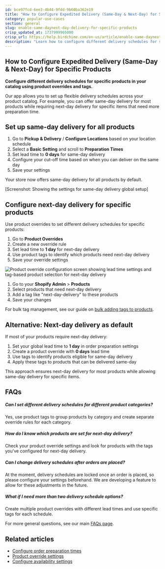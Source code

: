 ```yaml
---
id: bce97fcd-6ee3-4b44-9fdd-9b60ba362e19
title: "How to Configure Expedited Delivery (Same-Day & Next-Day) for Specific Products"
category: popular-use-cases
section: general
slug: enable-same-daynext-day-delivery-for-specific-products
crisp_updated_at: 1737999965000
crisp_url: https://help.birdchime.com/en-us/article/enable-same-daynext-day-delivery-for-specific-products-hfb1hm/
description: "Learn how to configure different delivery schedules for specific products using Bird Pickup & Delivery's product override feature"
---
```


## How to Configure Expedited Delivery (Same-Day & Next-Day) for Specific Products

**Configure different delivery schedules for specific products in your catalog using product overrides and tags.**

Our app allows you to set up flexible delivery schedules across your product catalog. For example, you can offer same-day delivery for most products while requiring next-day delivery for specific items that need more preparation time.

## Set up same-day delivery for all products

1. Go to **Pickup & Delivery** / **Configure Locations** based on your location schedule
2. Select a **Basic Setting** and scroll to **Preparation Times**
3. Set lead time to **0 days** for same-day delivery
4. Configure your cut-off time based on when you can deliver on the same day
5. Save your settings

Your store now offers same-day delivery for all products by default.

[Screenshot: Showing the settings for same-day delivery global setup]

## Configure next-day delivery for specific products

Use product overrides to set different delivery schedules for specific products:

1. Go to **Product Overrides** 
2. Create a new override rule
3. Set lead time to **1 day** for next-day delivery
4. Use product tags to identify which products need next-day delivery
5. Save your override settings

![Product override configuration screen showing lead time settings and tag-based product selection for next-day delivery](https://storage.crisp.chat/users/helpdesk/website/ca826b447482b000/screenshot-2025-01-06-213428_jresmj.png)

1. Go to your **Shopify Admin** > **Products**
2. Select products that need next-day delivery
3. Add a tag like "next-day-delivery" to these products
4. Save your changes

For bulk tag management, see our guide on [bulk adding tags to products](https://help.birdchime.com/en-us/article/bulk-add-tags-to-products-12xc905/).

## Alternative: Next-day delivery as default

If most of your products require next-day delivery:

1. Set your global lead time to **1 day** in order preparation settings
2. Create a product override with **0 days** lead time
3. Use tags to identify products eligible for same-day delivery
4. Apply these tags to products that can be delivered same-day

This approach ensures next-day delivery for most products while allowing same-day delivery for specific items.

## FAQs

##### Can I set different delivery schedules for different product categories?
Yes, use product tags to group products by category and create separate override rules for each category.

##### How do I know which products are set for next-day delivery?
Check your product override settings and look for products with the tags you've configured for next-day delivery.

##### Can I change delivery schedules after orders are placed?
At the moment, delivery schedules are locked once an order is placed, so please configure your settings beforehand. We are developing a feature to allow for these adjustments in the future.

##### What if I need more than two delivery schedule options?
Create multiple product overrides with different lead times and use specific tags for each schedule.

For more general questions, see our main [FAQs page](https://help.birdchime.com/en-us/category/faqs-1ygmxau/).

## Related articles

- [Configure order preparation times](https://help.birdchime.com/en-us/article/configure-order-preparation-times-1b43s8n/)
- [Product override settings](https://help.birdchime.com/en-us/article/product-override-g2yfl9/)
- [Configure availability settings](https://help.birdchime.com/en-us/article/configure-availability-settings-37da5caa-d6ec-4ad5-ac39-36c815daf55c/)
